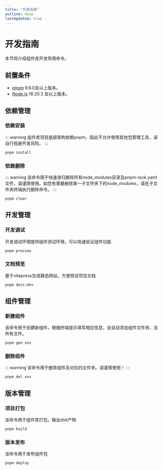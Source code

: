 ```yaml
---
title: "开发指南"
outline: deep
lastUpdated: true
---
```


# 开发指南

本节将介绍组件库开发常用命令。

## 前置条件

- [pnpm](https://pnpm.io/zh) 9.6.0及以上版本。
- [Node.js](https://nodejs.org/) 18.20.3 及以上版本。

## 依赖管理

### 依赖安装

::: warning
组件库项目底层架构依赖pnpm，因此不允许使用其他包管理工具，请自行规避开发风险。
:::

```sh
pnpm install
```

### 依赖删除

::: warning
该命令用于快速递归删除所有node_modules目录及pnpm-lock.yaml文件，请谨慎使用。如您有需要删除某一子文件夹下的node_modules，请在子文件夹终端执行删除命令。
:::

```sh
pnpm clear
```

## 开发管理

### 开发调试

开发调试环境提供组件测试环境，可以快速验证组件功能

```sh
pnpm preview
```

### 文档预览

基于vitepress生成静态网站，方便预览项目文档

```sh
pnpm docs:dev
```

## 组件管理

### 新建组件

该命令用于创建新组件，根据终端提示填写相应信息，会自动添加组件文件夹，及所有文件。

```sh
pnpm gen xxx
```

### 删除组件

::: warning
该命令用于删除组件及对应的文件夹。请谨慎使用！
:::

```sh
pnpm del xxx
```

## 版本管理

### 项目打包

该命令用于组件库打包，输出dist产物

```sh
pnpm build
```

### 版本发布

该命令用于发布组件包

```sh
pnpm deploy
```
